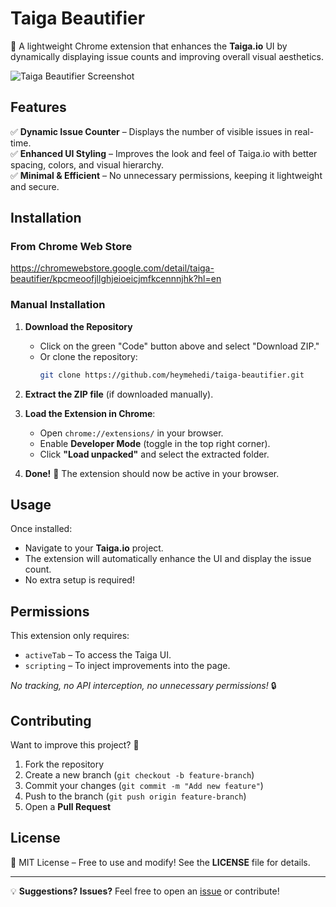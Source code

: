 # **Taiga Beautifier**  

🚀 A lightweight Chrome extension that enhances the **Taiga.io** UI by dynamically displaying issue counts and improving overall visual aesthetics.

![Taiga Beautifier Screenshot](https://github.com/user-attachments/assets/e4b1c5bb-c24b-4375-b820-e92f40866b1b)


## **Features**  

✅ **Dynamic Issue Counter** – Displays the number of visible issues in real-time.  
✅ **Enhanced UI Styling** – Improves the look and feel of Taiga.io with better spacing, colors, and visual hierarchy.  
✅ **Minimal & Efficient** – No unnecessary permissions, keeping it lightweight and secure.  

## **Installation**  

### **From Chrome Web Store**  
https://chromewebstore.google.com/detail/taiga-beautifier/kpcmeoofjllghjeioeicjmfkcennnjhk?hl=en 

### **Manual Installation**  

1. **Download the Repository**  
   - Click on the green "Code" button above and select "Download ZIP."  
   - Or clone the repository:  
     ```sh
     git clone https://github.com/heymehedi/taiga-beautifier.git
     ```

2. **Extract the ZIP file** (if downloaded manually).  

3. **Load the Extension in Chrome**:  
   - Open `chrome://extensions/` in your browser.  
   - Enable **Developer Mode** (toggle in the top right corner).  
   - Click **"Load unpacked"** and select the extracted folder.  

4. **Done!** 🎉 The extension should now be active in your browser.

## **Usage**  

Once installed:  
- Navigate to your **Taiga.io** project.  
- The extension will automatically enhance the UI and display the issue count.  
- No extra setup is required!

## **Permissions**  

This extension only requires:  
- `activeTab` – To access the Taiga UI.  
- `scripting` – To inject improvements into the page.  

_No tracking, no API interception, no unnecessary permissions!_ 🔒  

## **Contributing**  

Want to improve this project? 🚀  
1. Fork the repository  
2. Create a new branch (`git checkout -b feature-branch`)  
3. Commit your changes (`git commit -m "Add new feature"`)  
4. Push to the branch (`git push origin feature-branch`)  
5. Open a **Pull Request**  

## **License**  

📜 MIT License – Free to use and modify! See the **LICENSE** file for details.  

---

💡 **Suggestions? Issues?** Feel free to open an [issue](https://github.com/heymehedi/taiga-beautifier/issues) or contribute!  
